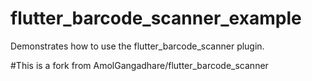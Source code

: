# flutter_barcode_scanner_example

Demonstrates how to use the flutter_barcode_scanner plugin.


#This is a fork from  AmolGangadhare/flutter_barcode_scanner



